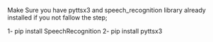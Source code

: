 Make Sure you have pyttsx3 and speech_recognition library already installed if you not fallow the step;

1- pip install SpeechRecognition
2- pip install pyttsx3
